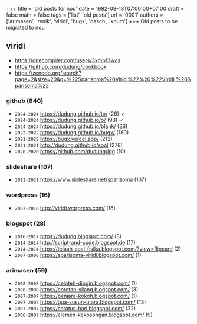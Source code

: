 +++
title = 'old posts for nou'
date = 1992-08-18T07:00:00+07:00
draft = false
math = false
tags = ['list', 'old posts']
url = '0001'
authors = ['arimasen', 'renik', 'viridi', 'bugx', 'dasch', 'koum']
+++
Old posts to be migrated to nou <!--more-->


## viridi
+ https://onecompiler.com/users/3xmpf3wcs
+ https://github.com/dudung/cookbook
+ https://zenodo.org/search?page=2&size=20&q=%22Sparisoma%20Viridi%22%20%22Viridi,%20Sparisoma%22


### github (840)
- `2024-2024` https://dudung.github.io/to/ (26) &check;
- `2024-2024` https://dudung.github.io/o/ (93) &check;
- `2024-2024` https://dudung.github.io/blank/ (36)
- `2022-2022` https://dudung.github.io/bugx/ (180)
- `2021-2022` https://bugx.vercel.app/ (212)
- `2021-2021` http://dudung.github.io/soal (278)
- `2020-2020` https://github.com/dudung/log (10)

### slideshare (107)
+ `2011-2021` https://www.slideshare.net/sparisoma (107)

### wordpress (16)
+ `2007-2018` http://viridi.worpress.com/ (16)

### blogspot (28)
+ `2016-2017` https://dudunq.blogspot.com/ (8)
+ `2014-2014` http://script-and-code.blogspot.de (17)
+ `2014-2014` https://telaah-soal-fisika.blogspot.com/?view=flipcard (2)
+ `2007-2006` https://sparisoma-viridi.blogspot.com/ (1)

### arimasen (59)
+ `2008-2008` https://celoteh-dingin.blogspot.com/ (1)
+ `2008-2008` https://coretan-silang.blogspot.com/ (3)
+ `2007-2007` https://penjara-kokoh.blogspot.com/ (1)
+ `2007-2007` https://gua-susun-utara.blogspot.com/ (13)
+ `2007-2007` https://seratus-hari.blogspot.com/ (32)
+ `2006-2007` https://elemen-kekosongan.blogspot.com/ (9)
